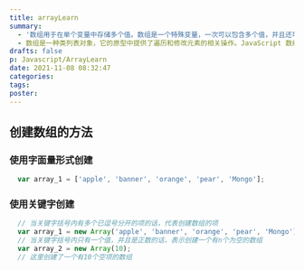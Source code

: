 ```yaml
---
title: arrayLearn
summary:
  - '数组用于在单个变量中存储多个值。数组是一个特殊变量，一次可以包含多个值，并且还可以通过引用索引号来访问这些值'
  - 数组是一种类列表对象，它的原型中提供了遍历和修改元素的相关操作。JavaScript 数组的长度和元素类型都是非固定的。因为数组的长度可随时改变，并且其数据在内存中也可以不连续，所以 JavaScript 数组不一定是密集型的，这取决于它的使用方式。
drafts: false
p: Javascript/ArrayLearn
date: 2021-11-08 08:32:47
categories:
tags:
poster:
---
```


## 创建数组的方法

### 使用字面量形式创建

```javascript
  var array_1 = ['apple', 'banner', 'orange', 'pear', 'Mongo'];
```
### 使用关键字创建

```javascript
  // 当关键字括号内有多个已逗号分开的项的话，代表创建数组的项
  var array_1 = new Array('apple', 'banner', 'orange', 'pear', 'Mongo');
  // 当关键字括号内只有一个值，并且是正数的话，表示创建一个有n个为空的数组
  var array_2 = new Array(10);
  // 这里创建了一个有10个空项的数组
```
###
